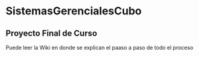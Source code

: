 # SistemasGerencialesCubo
Proyecto Final de Curso
---
Puede leer la Wiki en donde se explican el paaso a paso de todo el proceso
